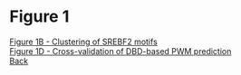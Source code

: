 # Figure 1

[Figure 1B - Clustering of SREBF2 motifs](../Scripts/Figure1B.md)<br>
[Figure 1D - Cross-validation of DBD-based PWM prediction](../Scripts/Figure1D.md)<br>
[Back](../README.md)